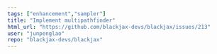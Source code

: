 ```yaml
---
tags: ["enhancement","sampler"]
title: "Implement multipathfinder"
html_url: "https://github.com/blackjax-devs/blackjax/issues/213"
user: "junpenglao"
repo: "blackjax-devs/blackjax"
---
```


